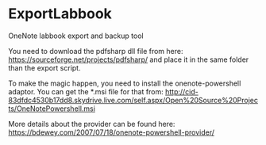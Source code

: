 # ExportLabbook
OneNote labbook export and backup tool

You need to download the pdfsharp dll file from here: https://sourceforge.net/projects/pdfsharp/ and place it in the same folder than the export script. 

To make the magic happen, you need to install the onenote-powershell adaptor. You can get the *.msi file for that from: http://cid-83dfdc4530b17dd8.skydrive.live.com/self.aspx/Open%20Source%20Projects/OneNotePowershell.msi

More details about the provider can be found here: https://bdewey.com/2007/07/18/onenote-powershell-provider/